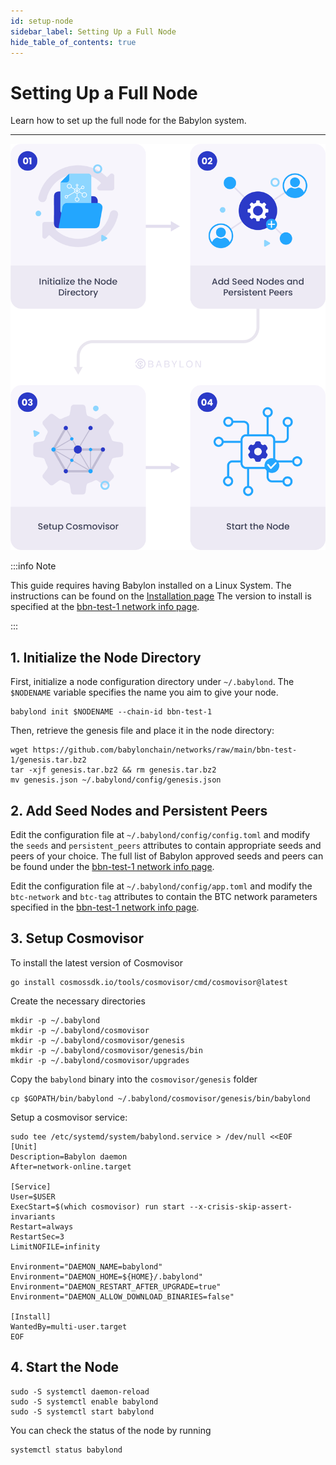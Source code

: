 ```yaml
---
id: setup-node
sidebar_label: Setting Up a Full Node
hide_table_of_contents: true
---
```


# Setting Up a Full Node

Learn how to set up the full node for the Babylon system.

---
![SetNode](./images/SetNode.png)

:::info Note

This guide requires having Babylon installed on a Linux System.
The instructions can be found on the [Installation page](/docs/Installation/installation.md)
The version to install is specified at the [bbn-test-1 network info page](https://github.com/babylonchain/networks/tree/main/bbn-test-1).

:::

## 1. Initialize the Node Directory

First, initialize a node configuration directory under `~/.babylond`.
The `$NODENAME` variable specifies the name you aim to give your node.
```console
babylond init $NODENAME --chain-id bbn-test-1
```

Then, retrieve the genesis file and place it in the node directory:
```console
wget https://github.com/babylonchain/networks/raw/main/bbn-test-1/genesis.tar.bz2
tar -xjf genesis.tar.bz2 && rm genesis.tar.bz2
mv genesis.json ~/.babylond/config/genesis.json
```

## 2. Add Seed Nodes and Persistent Peers

Edit the configuration file at `~/.babylond/config/config.toml` and modify
the `seeds` and `persistent_peers` attributes to contain appropriate seeds and peers
of your choice. The full list of Babylon approved seeds and peers can be found under
the [bbn-test-1 network info page](https://github.com/babylonchain/networks/tree/main/bbn-test-1).

Edit the configuration file at `~/.babylond/config/app.toml` and modify the
`btc-network` and `btc-tag` attributes to contain the BTC network parameters specified
in the [bbn-test-1 network info page](https://github.com/babylonchain/networks/tree/main/bbn-test-1).

## 3. Setup Cosmovisor

To install the latest version of Cosmovisor
```console
go install cosmossdk.io/tools/cosmovisor/cmd/cosmovisor@latest
```

Create the necessary directories
```console
mkdir -p ~/.babylond
mkdir -p ~/.babylond/cosmovisor
mkdir -p ~/.babylond/cosmovisor/genesis
mkdir -p ~/.babylond/cosmovisor/genesis/bin
mkdir -p ~/.babylond/cosmovisor/upgrades
```

Copy the `babylond` binary into the `cosmovisor/genesis` folder
```console
cp $GOPATH/bin/babylond ~/.babylond/cosmovisor/genesis/bin/babylond
```

Setup a cosmovisor service:
```console
sudo tee /etc/systemd/system/babylond.service > /dev/null <<EOF
[Unit]
Description=Babylon daemon
After=network-online.target

[Service]
User=$USER
ExecStart=$(which cosmovisor) run start --x-crisis-skip-assert-invariants
Restart=always
RestartSec=3
LimitNOFILE=infinity

Environment="DAEMON_NAME=babylond"
Environment="DAEMON_HOME=${HOME}/.babylond"
Environment="DAEMON_RESTART_AFTER_UPGRADE=true"
Environment="DAEMON_ALLOW_DOWNLOAD_BINARIES=false"

[Install]
WantedBy=multi-user.target
EOF
```

## 4. Start the Node

```console
sudo -S systemctl daemon-reload
sudo -S systemctl enable babylond
sudo -S systemctl start babylond
```

You can check the status of the node by running
```console
systemctl status babylond
```
